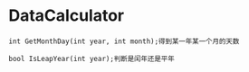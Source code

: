 # DataCalculator
	int GetMonthDay(int year, int month);得到某一年某一个月的天数
	
	bool IsLeapYear(int year);判断是闰年还是平年
